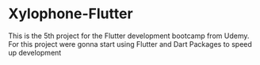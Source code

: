 # Xylophone-Flutter
This is the 5th project for the Flutter development bootcamp from Udemy. For this project were gonna start using Flutter and Dart Packages to speed up development
